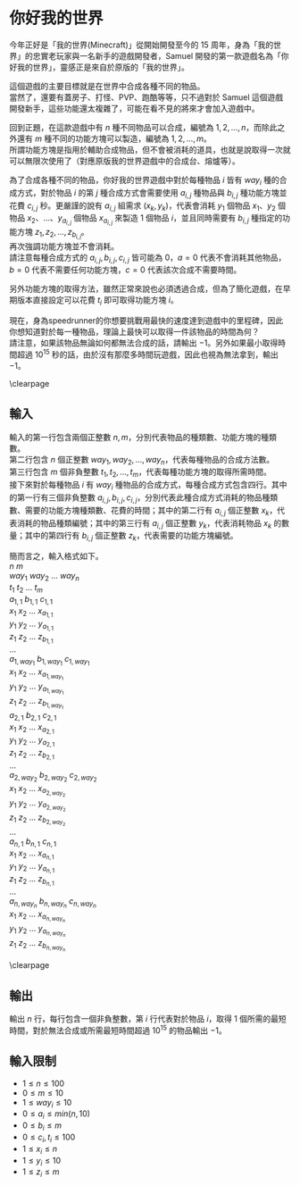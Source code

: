 # 你好我的世界

今年正好是「我的世界(Minecraft)」從開始開發至今的 15 周年，身為「我的世界」的忠實老玩家與一名新手的遊戲開發者，Samuel 開發的第一款遊戲名為「你好我的世界」，靈感正是來自於原版的「我的世界」。

這個遊戲的主要目標就是在世界中合成各種不同的物品。\
當然了，還要有蓋房子、打怪、PVP、跑酷等等，只不過對於 Samuel 這個遊戲開發新手，這些功能還太複雜了，可能在看不見的將來才會加入遊戲中。

回到正題，在這款遊戲中有 $n$ 種不同物品可以合成，編號為 $1,2,...,n$，而除此之外還有 $m$ 種不同的功能方塊可以製造，編號為 $1,2,...,m$。\
所謂功能方塊是指用於輔助合成物品，但不會被消耗的道具，也就是說取得一次就可以無限次使用了（對應原版我的世界遊戲中的合成台、熔爐等）。

為了合成各種不同的物品，你好我的世界遊戲中對於每種物品 $i$ 皆有 $way_i$ 種的合成方式，對於物品 $i$ 的第 $j$ 種合成方式會需要使用 $a_{i,j}$ 種物品與 $b_{i,j}$ 種功能方塊並花費 $c_{i,j}$ 秒。更嚴謹的說有 $a_{i,j}$ 組需求 $(x_k,y_k)$，代表會消耗 $y_1$ 個物品 $x_1$、$y_2$ 個物品 $x_2$、...、$y_{a_{i,j}}$ 個物品 $x_{a_{i,j}}$ 來製造 $1$ 個物品 $i$，並且同時需要有 $b_{i,j}$ 種指定的功能方塊 $z_1,z_2,...,z_{b_{i,j}}$。\
再次強調功能方塊並不會消耗。\
請注意每種合成方式的 $a_{i,j},b_{i,j},c_{i,j}$ 皆可能為 $0$，$a=0$ 代表不會消耗其他物品，$b=0$ 代表不需要任何功能方塊，$c=0$ 代表該次合成不需要時間。

另外功能方塊的取得方法，雖然正常來說也必須透過合成，但為了簡化遊戲，在早期版本直接設定可以花費 $t_i$ 即可取得功能方塊 $i$。

現在，身為speedrunner的你想要挑戰用最快的速度達到遊戲中的里程碑，因此你想知道對於每一種物品，理論上最快可以取得一件該物品的時間為何？\
請注意，如果該物品無論如何都無法合成的話，請輸出 $-1$。另外如果最小取得時間超過 $10^{15}$ 秒的話，由於沒有那麼多時間玩遊戲，因此也視為無法拿到，輸出 $-1$。

\clearpage

## 輸入
輸入的第一行包含兩個正整數 $n,m$，分別代表物品的種類數、功能方塊的種類數。\
第二行包含 $n$ 個正整數 $way_1,way_2,...,way_n$，代表每種物品的合成方法數。\
第三行包含 $m$ 個非負整數 $t_1,t_2,...,t_m$，代表每種功能方塊的取得所需時間。\
接下來對於每種物品 $i$ 有 $way_i$ 種物品的合成方式，每種合成方式包含四行。其中的第一行有三個非負整數 $a_{i,j},b_{i,j},c_{i,j}$，分別代表此種合成方式消耗的物品種類數、需要的功能方塊種類數、花費的時間；其中的第二行有 $a_{i,j}$ 個正整數 $x_k$，代表消耗的物品種類編號；其中的第三行有 $a_{i,j}$ 個正整數 $y_k$，代表消耗物品 $x_k$ 的數量；其中的第四行有 $b_{i,j}$ 個正整數 $z_k$，代表需要的功能方塊編號。

簡而言之，輸入格式如下。\
$n$ $m$\
$way_1$ $way_2$ ... $way_n$\
$t_1$ $t_2$ ... $t_m$\
$a_{1,1}$ $b_{1,1}$ $c_{1,1}$\
$x_1$ $x_2$ ... $x_{a_{1,1}}$\
$y_1$ $y_2$ ... $y_{a_{1,1}}$\
$z_1$ $z_2$ ... $z_{b_{1,1}}$\
...\
$a_{1,way_1}$ $b_{1,way_1}$ $c_{1,way_1}$\
$x_1$ $x_2$ ... $x_{a_{1,way_1}}$\
$y_1$ $y_2$ ... $y_{a_{1,way_1}}$\
$z_1$ $z_2$ ... $z_{b_{1,way_1}}$\
$a_{2,1}$ $b_{2,1}$ $c_{2,1}$\
$x_1$ $x_2$ ... $x_{a_{2,1}}$\
$y_1$ $y_2$ ... $y_{a_{2,1}}$\
$z_1$ $z_2$ ... $z_{b_{2,1}}$\
...\
$a_{2,way_2}$ $b_{2,way_2}$ $c_{2,way_2}$\
$x_1$ $x_2$ ... $x_{a_{2,way_2}}$\
$y_1$ $y_2$ ... $y_{a_{2,way_2}}$\
$z_1$ $z_2$ ... $z_{b_{2,way_2}}$\
...\
$a_{n,1}$ $b_{n,1}$ $c_{n,1}$\
$x_1$ $x_2$ ... $x_{a_{n,1}}$\
$y_1$ $y_2$ ... $y_{a_{n,1}}$\
$z_1$ $z_2$ ... $z_{b_{n,1}}$\
...\
$a_{n,way_n}$ $b_{n,way_n}$ $c_{n,way_n}$\
$x_1$ $x_2$ ... $x_{a_{n,way_n}}$\
$y_1$ $y_2$ ... $y_{a_{n,way_n}}$\
$z_1$ $z_2$ ... $z_{b_{n,way_n}}$

\clearpage

## 輸出
輸出 $n$ 行，每行包含一個非負整數，第 $i$ 行代表對於物品 $i$，取得 $1$ 個所需的最短時間，對於無法合成或所需最短時間超過 $10^{15}$ 的物品輸出 $-1$。

## 輸入限制
 - $1\le n\le 100$
 - $0\le m\le 10$
 - $1\le way_i\le 10$
 - $0\le a_i\le min(n,10)$
 - $0\le b_i\le m$
 - $0\le c_i,t_i\le 100$
 - $1\le x_i\le n$
 - $1\le y_i\le 10$
 - $1\le z_i\le m$

<!-- ## 子任務
\subtasks

\clearpage

## 範例輸入
\testfile{0-01.in}

## 範例輸出
\testfile{0-01.out} -->
